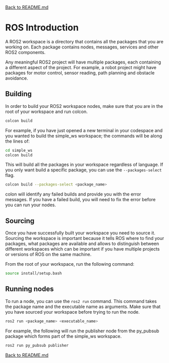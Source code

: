 [Back to README.md](../README.md)

# ROS Introduction

A ROS2 workspace is a directory that contains all the packages that you are working on. Each package contains nodes, messages, services and other ROS2 components.

Any meaningful ROS2 project will have multiple packages, each containing a different aspect of the project. For example, a robot project might have packages for motor control, sensor reading, path planning and obstacle avoidance.


## Building

In order to build your ROS2 workspace nodes, make sure that you are in the root of your workspace and run colcon.

```bash
colcon build
```

For example, if you have just opened a new terminal in your codespace and you wanted to build the simple_ws workspace; the commands will be along the lines of:

```bash
cd simple_ws
colcon build
```

This will build all the packages in your workspace regardless of language. If you only want build a specific package, you can use the `--packages-select` flag.

```bash
colcon build --packages-select <package_name>
```

colon will identify any failed builds and provide you with the error messages. If you have a failed build, you will need to fix the error before you can run your nodes.

## Sourcing

Once you have successfully built your workspace you need to source it. 
Sourcing the workspace is important because it tells ROS where to find your packages, what packages are available and allows to distinguish between different workspaces which can be important if you have multiple projects or versions of ROS on the same machine.

From the root of your workspace, run the following command:

```bash
source install/setup.bash
```


## Running nodes

To run a node, you can use the `ros2 run` command. This command takes the package name and the executable name as arguments. Make sure that you have sourced your workspace before trying to run the node.

```bash
ros2 run <package_name> <executable_name>
```

For example, the following will run the publisher node from the py_pubsub package which forms part of the simple_ws workspace.

```bash
ros2 run py_pubsub publisher
```

[Back to README.md](../README.md)